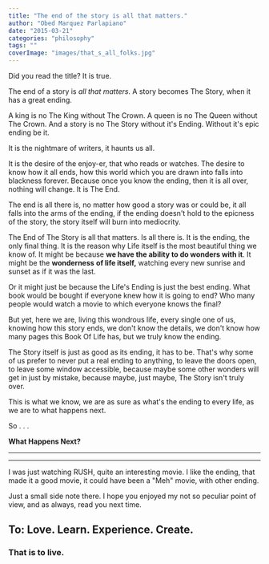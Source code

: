 ```yaml
---
title: "The end of the story is all that matters."
author: "Obed Marquez Parlapiano"
date: "2015-03-21"
categories: "philosophy"
tags: ""
coverImage: "images/that_s_all_folks.jpg"
---
```


Did you read the title? It is true.

The end of a story is _all that matters_. A story becomes The Story, when it has a great ending.

A king is no The King without The Crown. A queen is no The Queen without The Crown. And a story is no The Story without it's Ending. Without it's epic ending be it.

It is the nightmare of writers, it haunts us all.

It is the desire of the enjoy-er, that who reads or watches. The desire to know how it all ends, how this world which you are drawn into falls into blackness forever. Because once you know the ending, then it is all over, nothing will change. It is The End.

The end is all there is, no matter how good a story was or could be, it all falls into the arms of the ending, if the ending doesn't hold to the epicness of the story, the story itself will burn into mediocrity.

The End of The Story is all that matters. Is all there is. It is the ending, the only final thing. It is the reason why Life itself is the most beautiful thing we know of. It might be because **we have the ability to do wonders with it**. It might be the **wonderness** **of life itself,** watching every new sunrise and sunset as if it was the last.

Or it might just be because the Life's Ending is just the best ending. What book would be bought if everyone knew how it is going to end? Who many people would watch a movie to which everyone knows the final?

But yet, here we are, living this wondrous life, every single one of us, knowing how this story ends, we don't know the details, we don't know how many pages this Book Of Life has, but we truly know the ending.

The Story itself is just as good as its ending, it has to be. That's why some of us prefer to never put a real ending to anything, to leave the doors open, to leave some window accessible, because maybe some other wonders will get in just by mistake, because maybe, just maybe, The Story isn't truly over.

This is what we know, we are as sure as what's the ending to every life, as we are to what happens next.

So . . .

**What Happens Next?**

* * *

* * *

I was just watching RUSH, quite an interesting movie. I like the ending, that made it a good movie, it could have been a "Meh" movie, with other ending.

Just a small side note there. I hope you enjoyed my not so peculiar point of view, and as always, read you next time.

## To: Love. Learn. Experience. Create.

### That is to live.
